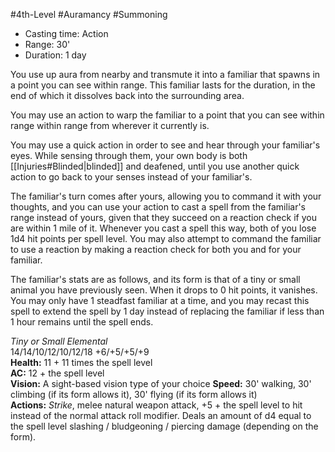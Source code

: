 #4th-Level #Auramancy #Summoning
 
- Casting time: Action
- Range: 30'
- Duration: 1 day  

You use up aura from nearby and transmute it into a familiar that spawns in a point you can see within range. This familiar lasts for the duration, in the end of which it dissolves back into the surrounding area.
 
You may use an action to warp the familiar to a point that you can see within range within range from wherever it currently is.
 
You may use a quick action in order to see and hear through your familiar's eyes. While sensing through them, your own body is both [[Injuries#Blinded|blinded]] and deafened, until you use another quick action to go back to your senses instead of your familiar's.
 
The familiar's turn comes after yours, allowing you to command it with your thoughts, and you can use your action to cast a spell from the familiar's range instead of yours, given that they succeed on a reaction check if you are within 1 mile of it. Whenever you cast a spell this way, both of you lose 1d4 hit points per spell level. You may also attempt to command the familiar to use a reaction by making a reaction check for both you and for your familiar.
 
The familiar's stats are as follows, and its form is that of a tiny or small animal you have previously seen. When it drops to 0 hit points, it vanishes. You may only have 1 steadfast familiar at a time, and you may recast this spell to extend the spell by 1 day instead of replacing the familiar if less than 1 hour remains until the spell ends.
 
_Tiny or Small Elemental_  
14/14/10/12/10/12/18
+6/+5/+5/+9  
**Health:** 11 + 11 times the spell level  
**AC:** 12 + the spell level  
**Vision:** A sight-based vision type of your choice
**Speed:** 30' walking, 30' climbing (if its form allows it), 30' flying (if its form allows it)  
**Actions:** _Strike_, melee natural weapon attack, +5 + the spell level to hit instead of the normal attack roll modifier. Deals an amount of d4 equal to the spell level slashing / bludgeoning / piercing damage (depending on the form).